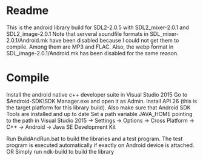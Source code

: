 # Readme
This is the android library build for SDL2-2.0.5 with SDL2_mixer-2.0.1 and SDL2_image-2.0.1
Note that serveral soundfile formats in SDL_mixer-2.0.1/Android.mk have been disabled because I could not get them to compile. Among them are MP3 and FLAC.
Also, the webp format in SDL_image-2.0.1/Android.mk has been disabled for the same reason.

# Compile
Install the android native c++ developer suite in Visual Studio 2015
Go to $Android-SDK\SDK Manager.exe and open it as Admin. Install API 26 (this is the target platform for this library build). Also make sure that Android SDK Tools are installed and up to date
Set a path variable JAVA_HOME pointing to the path in Visual Studio 2015 -> Settings -> Options -> Cross Platform -> C++ -> Android -> Java SE Development Kit

Run BuildAndRun.bat to build the libraries and a test program. The test program is executed automatically if exactly on Android device is attached.
OR 
Simply run ndk-build to build the library